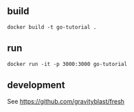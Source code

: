 ## build
```
docker build -t go-tutorial .
```

## run
```
docker run -it -p 3000:3000 go-tutorial
```

## development

See https://github.com/gravityblast/fresh
